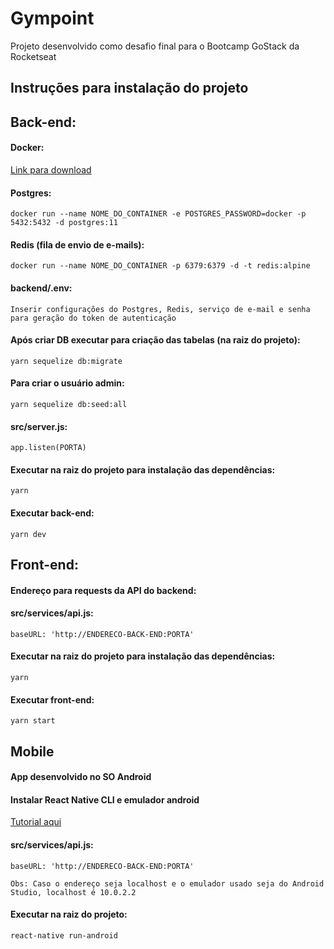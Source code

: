 

# Gympoint
Projeto desenvolvido como desafio final para o Bootcamp GoStack da Rocketseat

<h2>Instruções para instalação do projeto</h2>

<h2>Back-end:</h2>

<h4>Docker:</h4>

[Link para download](https://www.docker.com/)

<h4>Postgres:</h4>

`docker run --name NOME_DO_CONTAINER -e POSTGRES_PASSWORD=docker -p 5432:5432 -d postgres:11`

<h4>Redis (fila de envio de e-mails):</h4>

`docker run --name NOME_DO_CONTAINER -p 6379:6379 -d -t redis:alpine`

<h4>backend/.env:</h4>

`Inserir configurações do Postgres, Redis, serviço de e-mail e senha para geração do token de autenticação`

<h4>Após criar DB executar para criação das tabelas (na raiz do projeto):</h4>

`yarn sequelize db:migrate`

<h4>Para criar o usuário admin:</h4>

`yarn sequelize db:seed:all`

<h4>src/server.js:</h4>

`app.listen(PORTA)`

<h4>Executar na raiz do projeto para instalação das dependências:</h4>

`yarn`

<h4>Executar back-end:</h4>

`yarn dev`


<h2>Front-end:</h2>

<h4>Endereço para requests da API do backend:</h4>
<h4>src/services/api.js:</h4>

`baseURL: 'http://ENDERECO-BACK-END:PORTA'`

<h4>Executar na raiz do projeto para instalação das dependências:</h4>

`yarn`

<h4>Executar front-end:</h4>

`yarn start`


<h2>Mobile</h2>

<h4>App desenvolvido no SO Android</h4>


<h4>Instalar React Native CLI e emulador android</h4>

[Tutorial aqui](https://facebook.github.io/react-native/docs/getting-started)

<h4>src/services/api.js:</h4>

```
baseURL: 'http://ENDERECO-BACK-END:PORTA'

Obs: Caso o endereço seja localhost e o emulador usado seja do Android Studio, localhost é 10.0.2.2
````

<h4>Executar na raiz do projeto:</h4>

`react-native run-android`

